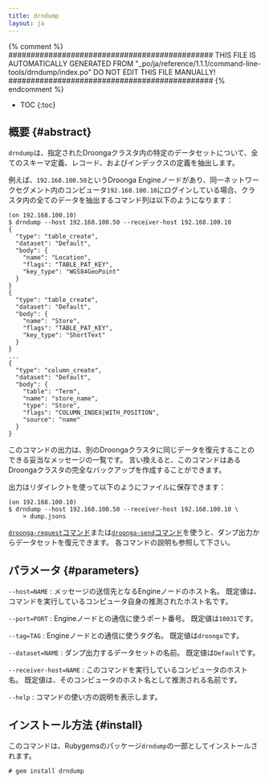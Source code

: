 ```yaml
---
title: drndump
layout: ja
---
```


{% comment %}
##############################################
  THIS FILE IS AUTOMATICALLY GENERATED FROM
  "_po/ja/reference/1.1.1/command-line-tools/drndump/index.po"
  DO NOT EDIT THIS FILE MANUALLY!
##############################################
{% endcomment %}


* TOC
{:toc}

## 概要 {#abstract}

`drndump`は、指定されたDroongaクラスタ内の特定のデータセットについて、全てのスキーマ定義、レコード、およびインデックスの定義を抽出します。

例えば、`192.168.100.50`というDroonga Engineノードがあり、同一ネットワークセグメント内のコンピュータ`192.168.100.10`にログインしている場合、クラスタ内の全てのデータを抽出するコマンド列は以下のようになります：

~~~
(on 192.168.100.10)
$ drndump --host 192.168.100.50 --receiver-host 192.168.100.10
{
  "type": "table_create",
  "dataset": "Default",
  "body": {
    "name": "Location",
    "flags": "TABLE_PAT_KEY",
    "key_type": "WGS84GeoPoint"
  }
}
{
  "type": "table_create",
  "dataset": "Default",
  "body": {
    "name": "Store",
    "flags": "TABLE_PAT_KEY",
    "key_type": "ShortText"
  }
}
...
{
  "type": "column_create",
  "dataset": "Default",
  "body": {
    "table": "Term",
    "name": "store_name",
    "type": "Store",
    "flags": "COLUMN_INDEX|WITH_POSITION",
    "source": "name"
  }
}
~~~

このコマンドの出力は、別のDroongaクラスタに同じデータを復元することのできる妥当なメッセージの一覧です。
言い換えると、このコマンドはあるDroongaクラスタの完全なバックアップを作成することができます。

出力はリダイレクトを使って以下のようにファイルに保存できます：

~~~
(on 192.168.100.10)
$ drndump --host 192.168.100.50 --receiver-host 192.168.100.10 \
    > dump.jsons
~~~

[`droonga-request`コマンド](../droonga-request/)または[`droonga-send`コマンド](../droonga-send/)を使うと、ダンプ出力からデータセットを復元できます。
各コマンドの説明も参照して下さい。


## パラメータ {#parameters}

`--host=NAME`
: メッセージの送信先となるEngineノードのホスト名。
  既定値は、コマンドを実行しているコンピュータ自身の推測されたホスト名です。

`--port=PORT`
: Engineノードとの通信に使うポート番号。
  既定値は`10031`です。

`--tag=TAG`
: Engineノードとの通信に使うタグ名。
  既定値は`droonga`です。

`--dataset=NAME`
: ダンプ出力するデータセットの名前。
  既定値は`Default`です。

`--receiver-host=NAME`
: このコマンドを実行しているコンピュータのホスト名。
  既定値は、そのコンピュータのホスト名として推測される名前です。

`--help`
: コマンドの使い方の説明を表示します。


## インストール方法 {#install}

このコマンドは、Rubygemsのパッケージ`drndump`の一部としてインストールされます。

~~~
# gem install drndump
~~~

